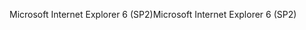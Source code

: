 <span data-ttu-id="819ca-101">Microsoft Internet Explorer 6 (SP2)</span><span class="sxs-lookup"><span data-stu-id="819ca-101">Microsoft Internet Explorer 6 (SP2)</span></span>